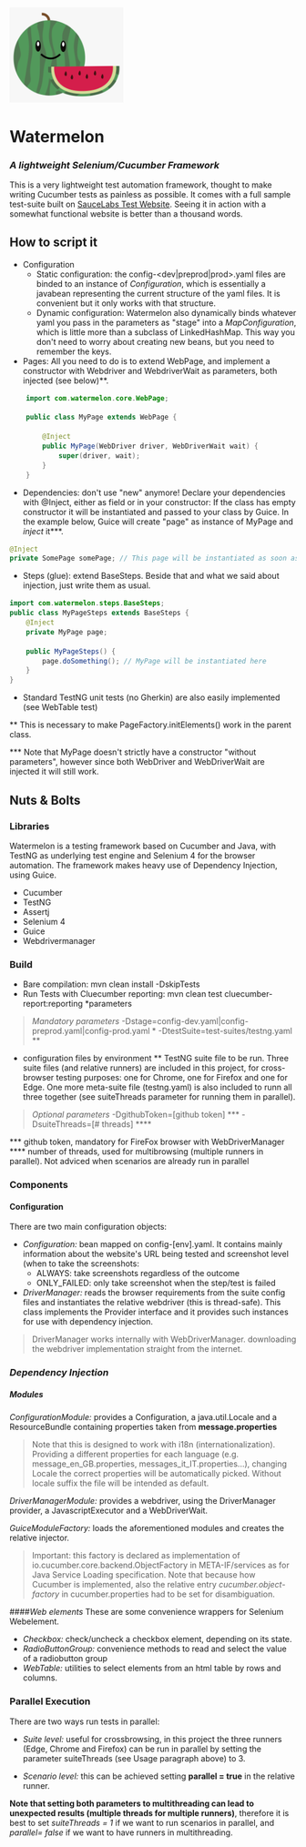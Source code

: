 
<img src="src/main/resources/img/watermelon.png" width="200"/>

# Watermelon

### _A lightweight Selenium/Cucumber Framework_
This is a very lightweight test automation framework, thought to make writing Cucumber tests as painless as possible.
It comes with a full sample test-suite built on <a href="https://www.saucedemo.com">SauceLabs Test Website</a>. Seeing it in action with a somewhat functional website is better than a thousand words.

## How to script it
- Configuration
  - Static configuration: the config-<dev|preprod|prod>.yaml files are binded to an instance of _Configuration_, which is essentially a javabean representing the current structure of the yaml files. It is convenient but it only works with that structure.
  - Dynamic configuration: Watermelon also dynamically binds whatever yaml you pass in the parameters as "stage" into a _MapConfiguration_, which is little more than a subclass of LinkedHashMap. This way you don't need to worry about creating new beans, but you need to remember the keys. 
- Pages: All you need to do is to extend WebPage, and implement a constructor with Webdriver and WebdriverWait as parameters, both injected (see below)**.

```Java
	import com.watermelon.core.WebPage;

	public class MyPage extends WebPage {

		@Inject
		public MyPage(WebDriver driver, WebDriverWait wait) {
			super(driver, wait);
		}
	}
```
- Dependencies: don't use "new" anymore! Declare your dependencies with @Inject, either as field or in your constructor: If the class has empty constructor it will be instantiated and passed to your class by Guice. In the example below, Guice will create "page" as instance of MyPage and _inject_ it***. 

```Java
@Inject
private SomePage somePage; // This page will be instantiated as soon as it is used
```
- Steps (glue): extend BaseSteps. Beside that and what we said about injection, just write them as usual.

```Java
import com.watermelon.steps.BaseSteps;
public class MyPageSteps extends BaseSteps { 
	@Inject 
	private MyPage page;
    
	public MyPageSteps() {
        page.doSomething(); // MyPage will be instantiated here
    }
}
```
- Standard TestNG unit tests (no Gherkin) are also easily implemented (see WebTable test) 

** This is necessary to make PageFactory.initElements() work in the parent class.

*** Note that MyPage doesn't strictly have a constructor "without parameters", however since both WebDriver and WebDriverWait are injected it will still work.

## Nuts & Bolts

### Libraries

Watermelon is a  testing framework based on Cucumber and Java, with TestNG as underlying test engine and Selenium 4 for the browser automation.
The framework makes heavy use of Dependency Injection, using Guice.
 
- Cucumber
- TestNG 
- Assertj
- Selenium 4
- Guice
- Webdrivermanager

### Build 

- Bare compilation: mvn clean install -DskipTests
- Run Tests with Cluecumber reporting: mvn clean test cluecumber-report:reporting *parameters
> _Mandatory parameters_
>-Dstage=config-dev.yaml|config-preprod.yaml|config-prod.yaml  *
>-DtestSuite=test-suites/testng.yaml  **

* configuration files by environment
** TestNG suite file to be run. Three suite files (and relative runners) are included in this project, for cross-browser testing purposes: one for Chrome, one for Firefox and one for Edge. One more meta-suite file (testng.yaml) is also included to runn all three together (see suiteThreads parameter for running them in parallel).
> _Optional parameters_
> -DgithubToken=[github token] ***
> -DsuiteThreads=[# threads] ****

*** github token, mandatory for FireFox browser with WebDriverManager
**** number of threads, used for multibrowsing (multiple runners in parallel). Not adviced when scenarios are already run in parallel


### Components
#### Configuration
There are two main configuration objects:
- _Configuration:_ bean mapped on config-[env].yaml. It contains mainly information about the website's URL being tested and screenshot level (when to take the screenshots: 
	- ALWAYS: take screenshots regardless of the outcome
	- ONLY_FAILED: only take screenshot when the step/test is failed
- _DriverManager:_ reads the browser requirements from the suite config files and instantiates the relative webdriver (this is thread-safe). This class implements the Provider interface and it provides such instances for use with dependency injection.
>DriverManager works internally with WebDriverManager. downloading the webdriver implementation straight from the internet.

### _Dependency Injection_
##### Modules
_ConfigurationModule:_ provides a Configuration, a java.util.Locale and a ResourceBundle containing properties taken from **message.properties**
> Note that this is designed to work with i18n (internationalization). Providing a different properties for each language (e.g. message_en_GB.properties, messages_it_IT.properties...), changing Locale the correct properties will be automatically picked. Without locale suffix the file will be intended as default.

_DriverManagerModule:_ provides a webdriver, using the DriverManager provider, a JavascriptExecutor and a WebDriverWait.

_GuiceModuleFactory:_ loads the aforementioned modules and creates the relative injector.
>Important: this factory is declared as implementation of io.cucumber.core.backend.ObjectFactory in META-IF/services as for Java Service Loading specification.
>Note that because how Cucumber is implemented, also the relative entry _cucumber.object-factory_ in cucumber.properties had to be set for disambiguation.

####_Web elements_
These are some convenience wrappers for Selenium Webelement.
- _Checkbox:_ check/uncheck a checkbox element, depending on its state.
- _RadioButtonGroup:_ convenience methods to read and select the value of a radiobutton group
- _WebTable:_ utilities to select elements from an html table by rows and columns.

### Parallel Execution
There are two ways run tests in parallel:

- _Suite level:_ useful for crossbrowsing, in this project the three runners (Edge, Chrome and Firefox) can be run in parallel by setting 
the parameter suiteThreads (see Usage paragraph above) to 3.

- _Scenario level:_ this can be achieved setting **parallel = true** in the relative runner.

**Note that setting both parameters to multithreading can lead to unexpected results (multiple threads for multiple runners)**, therefore it is best to set _suiteThreads = 1_ if we want to run scenarios in parallel, and _parallel= false_ if we want to have runners in multithreading. 
